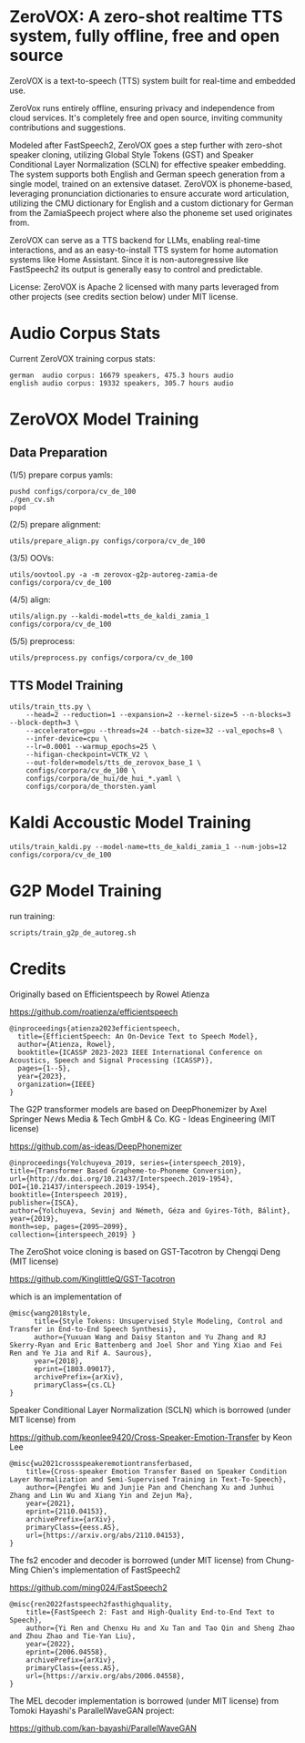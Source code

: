 ZeroVOX: A zero-shot realtime TTS system, fully offline, free and open source
=============================================================================

ZeroVOX is a text-to-speech (TTS) system built for real-time and embedded use.

ZeroVox runs entirely offline, ensuring privacy and independence from cloud services. It's completely free and open source, inviting community contributions and suggestions.

Modeled after FastSpeech2, ZeroVOX goes a step further with zero-shot speaker cloning, utilizing Global Style Tokens (GST) and Speaker Conditional Layer Normalization (SCLN) for effective speaker embedding. The system supports both English and German speech generation from a single model, trained on an extensive dataset. ZeroVOX is phoneme-based, leveraging pronunciation dictionaries to ensure accurate word articulation, utilizing the CMU dictionary for English and a custom dictionary for German from the ZamiaSpeech project where also the phoneme set used originates from.

ZeroVOX can serve as a TTS backend for LLMs, enabling real-time interactions, and as an easy-to-install TTS system for home automation systems like Home Assistant. Since it is non-autoregressive like FastSpeech2 its output is generally easy to control and predictable.

License: ZeroVOX is Apache 2 licensed with many parts leveraged from other projects (see credits section below) under MIT license.

Audio Corpus Stats
==================

Current ZeroVOX training corpus stats:

    german  audio corpus: 16679 speakers, 475.3 hours audio
    english audio corpus: 19332 speakers, 305.7 hours audio

ZeroVOX Model Training
======================

Data Preparation
----------------

(1/5) prepare corpus yamls:

    pushd configs/corpora/cv_de_100
    ./gen_cv.sh
    popd

(2/5) prepare alignment:

    utils/prepare_align.py configs/corpora/cv_de_100

(3/5) OOVs:

    utils/oovtool.py -a -m zerovox-g2p-autoreg-zamia-de configs/corpora/cv_de_100

(4/5) align:

    utils/align.py --kaldi-model=tts_de_kaldi_zamia_1 configs/corpora/cv_de_100

(5/5) preprocess:

    utils/preprocess.py configs/corpora/cv_de_100

TTS Model Training
------------------

    utils/train_tts.py \
        --head=2 --reduction=1 --expansion=2 --kernel-size=5 --n-blocks=3 --block-depth=3 \
        --accelerator=gpu --threads=24 --batch-size=32 --val_epochs=8 \
        --infer-device=cpu \
        --lr=0.0001 --warmup_epochs=25 \
        --hifigan-checkpoint=VCTK_V2 \
        --out-folder=models/tts_de_zerovox_base_1 \
        configs/corpora/cv_de_100 \
        configs/corpora/de_hui/de_hui_*.yaml \
        configs/corpora/de_thorsten.yaml

Kaldi Accoustic Model Training
==============================

    utils/train_kaldi.py --model-name=tts_de_kaldi_zamia_1 --num-jobs=12 configs/corpora/cv_de_100

G2P Model Training
==================

run training:

    scripts/train_g2p_de_autoreg.sh

Credits
=======

Originally based on Efficientspeech by Rowel Atienza

https://github.com/roatienza/efficientspeech

    @inproceedings{atienza2023efficientspeech,
      title={EfficientSpeech: An On-Device Text to Speech Model},
      author={Atienza, Rowel},
      booktitle={ICASSP 2023-2023 IEEE International Conference on Acoustics, Speech and Signal Processing (ICASSP)},
      pages={1--5},
      year={2023},
      organization={IEEE}
    }

The G2P transformer models are based on DeepPhonemizer by Axel Springer News Media & Tech GmbH & Co. KG - Ideas Engineering (MIT license)

https://github.com/as-ideas/DeepPhonemizer

    @inproceedings{Yolchuyeva_2019, series={interspeech_2019},
    title={Transformer Based Grapheme-to-Phoneme Conversion},
    url={http://dx.doi.org/10.21437/Interspeech.2019-1954},
    DOI={10.21437/interspeech.2019-1954},
    booktitle={Interspeech 2019},
    publisher={ISCA},
    author={Yolchuyeva, Sevinj and Németh, Géza and Gyires-Tóth, Bálint},
    year={2019},
    month=sep, pages={2095–2099},
    collection={interspeech_2019} }

The ZeroShot voice cloning is based on GST-Tacotron by Chengqi Deng (MIT license)

https://github.com/KinglittleQ/GST-Tacotron

which is an implementation of

	@misc{wang2018style,
		  title={Style Tokens: Unsupervised Style Modeling, Control and Transfer in End-to-End Speech Synthesis},
		  author={Yuxuan Wang and Daisy Stanton and Yu Zhang and RJ Skerry-Ryan and Eric Battenberg and Joel Shor and Ying Xiao and Fei Ren and Ye Jia and Rif A. Saurous},
		  year={2018},
		  eprint={1803.09017},
		  archivePrefix={arXiv},
		  primaryClass={cs.CL}
	}

Speaker Conditional Layer Normalization (SCLN) which is borrowed (under MIT license) from

https://github.com/keonlee9420/Cross-Speaker-Emotion-Transfer
by Keon Lee

    @misc{wu2021crossspeakeremotiontransferbased,
        title={Cross-speaker Emotion Transfer Based on Speaker Condition Layer Normalization and Semi-Supervised Training in Text-To-Speech}, 
        author={Pengfei Wu and Junjie Pan and Chenchang Xu and Junhui Zhang and Lin Wu and Xiang Yin and Zejun Ma},
        year={2021},
        eprint={2110.04153},
        archivePrefix={arXiv},
        primaryClass={eess.AS},
        url={https://arxiv.org/abs/2110.04153}, 
    }

The fs2 encoder and decoder is borrowed (under MIT license) from Chung-Ming Chien's implementation of FastSpeech2

https://github.com/ming024/FastSpeech2


    @misc{ren2022fastspeech2fasthighquality,
        title={FastSpeech 2: Fast and High-Quality End-to-End Text to Speech}, 
        author={Yi Ren and Chenxu Hu and Xu Tan and Tao Qin and Sheng Zhao and Zhou Zhao and Tie-Yan Liu},
        year={2022},
        eprint={2006.04558},
        archivePrefix={arXiv},
        primaryClass={eess.AS},
        url={https://arxiv.org/abs/2006.04558}, 
    }

The MEL decoder implementation is borrowed (under MIT license) from Tomoki Hayashi's ParallelWaveGAN project:

https://github.com/kan-bayashi/ParallelWaveGAN
